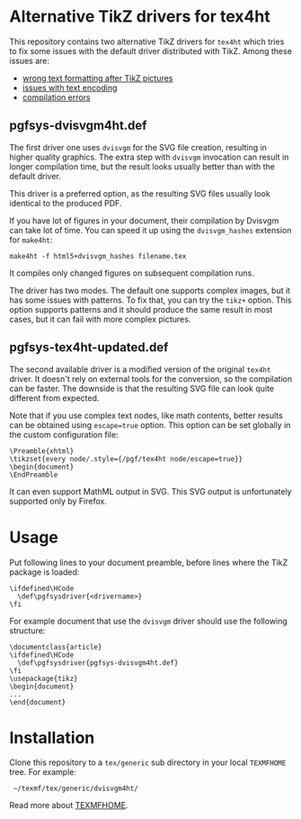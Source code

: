 # Alternative TikZ drivers for tex4ht

This repository contains two alternative TikZ drivers for `tex4ht` which tries
to fix some issues with the default driver distributed with TikZ. Among these
issues are:

- [wrong text formatting after TikZ pictures](https://tex.stackexchange.com/q/257559/2891)
- [issues with text encoding](https://tex.stackexchange.com/q/390592/2891)
- [compilation errors](https://tex.stackexchange.com/q/386757/2891)



## pgfsys-dvisvgm4ht.def

The first driver one uses `dvisvgm` for the SVG file creation, resulting in
higher quality graphics. The extra step with `dvisvgm` invocation can result in
longer compilation time, but the result looks usually better than with the
default driver.

This driver is a preferred option, as the resulting SVG files usually look
identical to the produced PDF.

If you have lot of figures in your document, their compilation by Dvisvgm can
take lot of time. You can speed it up using the `dvisvgm_hashes` extension for `make4ht`:

    make4ht -f html5+dvisvgm_hashes filename.tex

It compiles only changed figures on subsequent compilation runs.

The driver has two modes. The default one supports complex images, but it has
some issues with patterns. To fix that, you can try the `tikz+` option. 
This option supports patterns and it should produce the same result in most cases,
but it can fail with more complex pictures.


## pgfsys-tex4ht-updated.def

The second available driver is a modified version of the original `tex4ht`
driver. It doesn't rely on external tools for the conversion, so the compilation can
be faster. The downside is that the resulting SVG file can look quite different
from expected.

Note that if you use complex text nodes, like math contents, better
results can be obtained using `escape=true` option. This option can be set
globally in the custom configuration file:

    \Preamble{xhtml}
    \tikzset{every node/.style={/pgf/tex4ht node/escape=true}}
    \begin{document}
    \EndPreamble

It can even support MathML output in SVG. This SVG output is unfortunately
supported only by Firefox. 

# Usage

Put following lines to your document preamble, before lines where the TikZ
package is loaded:

    \ifdefined\HCode
      \def\pgfsysdriver{<drivername>}
    \fi 

For example document that use the `dvisvgm` driver should use the following
structure:

    \documentclass{article}
    \ifdefined\HCode
      \def\pgfsysdriver{pgfsys-dvisvgm4ht.def}
    \fi 
    \usepackage{tikz}
    \begin{document}
    ...
    \end{document}

# Installation

Clone this repository to a `tex/generic` sub directory in your local `TEXMFHOME`
tree. For example:

     ~/texmf/tex/generic/dvisvgm4ht/

Read more about [TEXMFHOME](https://tex.stackexchange.com/a/271545/2891).
